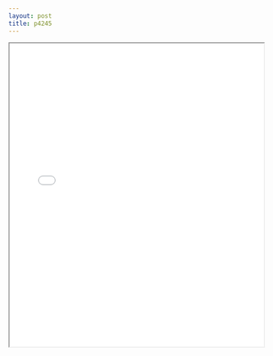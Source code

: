 ```yaml
---
layout: post
title: p4245
---
```


<div class="pdf-container">
<iframe src="/ea/assets/pdfs/misc/p4245.pdf" height="600" width="100%" allowFullScreen="true"></iframe>
</div>

